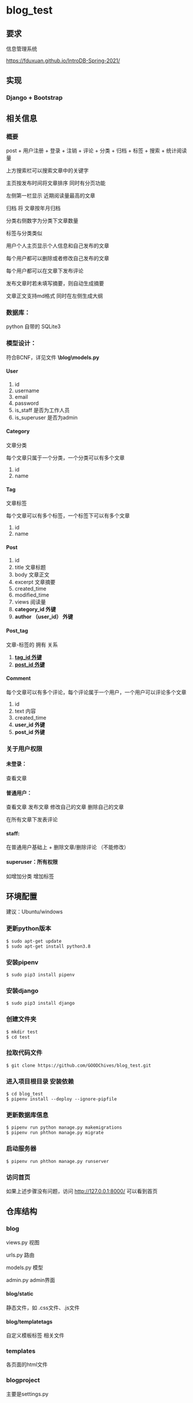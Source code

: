 # blog_test

## 要求

信息管理系统

https://fduxuan.github.io/IntroDB-Spring-2021/

## 实现

### Django + Bootstrap

## 相关信息

### 概要

post + 用户注册 + 登录 + 注销 + 评论 + 分类 + 归档 + 标签 + 搜索 + 统计阅读量

上方搜索栏可以搜索文章中的关键字

主页按发布时间将文章排序 同时有分页功能

左侧第一栏显示 近期阅读量最高的文章

归档 将 文章按年月归档

分类右侧数字为分类下文章数量

标签与分类类似

用户个人主页显示个人信息和自己发布的文章

每个用户都可以删除或者修改自己发布的文章 

每个用户都可以在文章下发布评论

发布文章时若未填写摘要，则自动生成摘要

文章正文支持md格式 同时在左侧生成大纲

### 数据库：

python 自带的 SQLite3

### 模型设计：

符合BCNF，详见文件   **\blog\models.py**

#### User

1. id
2. username
3. email
4. password
5. is_staff                   是否为工作人员
6. is_superuser          是否为admin

#### Category

文章分类

每个文章只属于一个分类，一个分类可以有多个文章

1. id
2. name

#### Tag

文章标签

每个文章可以有多个标签，一个标签下可以有多个文章

1. id
2. name

#### Post

1. id
2. title 文章标题
3. body 文章正文
4. excerpt 文章摘要
5. created_time
6. modified_time
7. views 阅读量
8. **category_id  外键**
9. **author  （user_id） 外键**

#### Post_tag

文章-标签的 拥有 关系

1. <u>**tag_id 外键**</u>
2. <u>**post_id 外键**</u>

#### Comment

每个文章可以有多个评论，每个评论属于一个用户，一个用户可以评论多个文章

1. id
2. text 内容
3. created_time
4. **user_id 外键**
5. **post_id 外键**

### 关于用户权限

#### 未登录：

查看文章

#### 普通用户：

查看文章  发布文章 修改自己的文章 删除自己的文章

在所有文章下发表评论

#### staff:

在普通用户基础上 + 删除文章/删除评论  （不能修改）

#### superuser：所有权限

如增加分类 增加标签



### 

## 环境配置

建议：Ubuntu/windows

### 更新python版本

```shell
$ sudo apt-get update
$ sudo apt-get install python3.8
```

### 安装pipenv

```shell
$ sudo pip3 install pipenv
```

### 安装django

```shell
$ sudo pip3 install django
```

### 创建文件夹

```shell
$ mkdir test
$ cd test
```

### 拉取代码文件

```shell
$ git clone https://github.com/GOODChives/blog_test.git
```

### 进入项目根目录 安装依赖

```shell
$ cd blog_test
$ pipenv install --deploy --ignore-pipfile
```

### 更新数据库信息

```shell
$ pipenv run python manage.py makemigrations
$ pipenv run phthon manage.py migrate
```

### 启动服务器

```shell
$ pipenv run phthon manage.py runserver
```

### 访问首页

如果上述步骤没有问题，访问 http://127.0.0.1:8000/ 可以看到首页

## 仓库结构

### blog

views.py  视图

urls.py 路由

models.py 模型

admin.py    admin界面

#### blog/static 

静态文件，如 .css文件、.js文件

#### blog/templatetags

自定义模板标签 相关文件

### templates

各页面的html文件

### blogproject

主要是settings.py